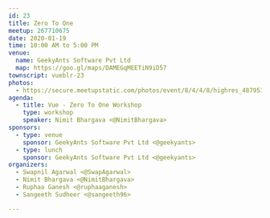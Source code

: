 ```yaml
---
id: 23
title: Zero To One
meetup: 267710675
date: 2020-01-19
time: 10:00 AM to 5:00 PM
venue:
  name: GeekyAnts Software Pvt Ltd
  map: https://goo.gl/maps/DAMEGqMEETiN9iD57
townscript: vueblr-23
photos:
  - https://secure.meetupstatic.com/photos/event/8/4/4/8/highres_487953864.jpeg
agenda:
  - title: Vue - Zero To One Workshop
    type: workshop
    speaker: Nimit Bhargava <@NimitBhargava>
sponsors:
  - type: venue
    sponsor: GeekyAnts Software Pvt Ltd <@geekyants>
  - type: lunch
    sponsor: GeekyAnts Software Pvt Ltd <@geekyants>
organizers:
  - Swapnil Agarwal <@SwapAgarwal>
  - Nimit Bhargava <@NimitBhargava>
  - Ruphaa Ganesh <@ruphaaganesh>
  - Sangeeth Sudheer <@sangeeth96>

---
```


<EventPage />
